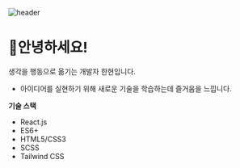 ![header](https://capsule-render.vercel.app/api?&type=soft&color=auto&customColor=10&text=HelloWorld!)


# :wave:안녕하세요!

생각을 행동으로 옮기는 개발자 한현입니다.

- 아이디어를 실현하기 위해 새로운 기술을 학습하는데 즐거움을 느낍니다.


**기술 스택**
- React.js
- ES6+
- HTML5/CSS3
- SCSS
- Tailwind CSS
